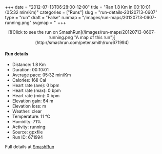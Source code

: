+++
date = "2012-07-13T06:28:00-12:00"
title = "Ran 1.8 Km in 00:10:01 (05:32 min/Km)"
categories = ["Runs"]
slug = "run-details-20120713-0607"
type = "run"
draft = "False"
runmap = "/images/run-maps/20120713-0607-running.png"
svgmap = '<polyline points="0 74, 2 71, 4 69, 6 68, 8 66, 10 65, 15 59, 17 58, 20 59, 22 58, 25 58, 27 58, 30 59, 32 61, 37 62, 39 60, 40 59, 41 57, 44 56, 46 55, 47 53, 50 49, 51 48, 52 46, 54 42, 56 38, 58 34, 60 32, 61 31, 62 31, 62 29, 63 27, 64 26, 66 28, 68 29, 73 32, 77 35, 82 37, 84 39, 86 40, 91 43, 96 45, 100 48, 99 48, 96 47, 92 45, 88 42, 86 41, 77 36, 75 35, 73 33, 71 32, 68 31, 66 30, 64 29, 62 31, 59 31, 58 33, 55 37, 52 39, 50 40, 48 42, 47 44, 45 48, 44 49, 42 54, 41 55, 39 59, 38 61, 35 60, 33 60, 30 60, 28 60, 25 60, 23 59, 20 58, 15 57, 13 57, 11 59, 10 61, 9 63, 7 65, 6 66, 2 72, 1 74">'
+++



<!--more-->

<center>
[![Click to see the run on SmashRun](/images/run-maps/20120713-0607-running.png "A map of this run")](http://smashrun.com/peter.smith/run/671994)
</center>

#### Run details

* Distance: 1.8 Km
* Duration: 00:10:01
* Average pace: 05:32 min/Km
* Calories: 168 Cal
* Heart rate (ave): 0 bpm
* Heart rate (max): 0 bpm
* Heart rate (min): 0 bpm
* Elevation gain: 64 m
* Elevation loss:  m
* Weather: clear
* Temperature: 11 &deg;C
* Humidity: 71%
* Activity: running
* Source: gpxfile
* Run ID: 671994

Full details at [SmashRun](http://smashrun.com/peter.smith/run/671994)